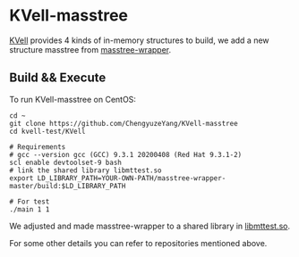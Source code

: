 # KVell-masstree
[KVell](https://github.com/BLepers/KVell) provides 4 kinds of in-memory structures to build, we add a new structure masstree from [masstree-wrapper](https://github.com/wattlebirdaz/masstree-wrapper).

## Build && Execute

To run KVell-masstree on CentOS:

```
cd ~
git clone https://github.com/ChengyuzeYang/KVell-masstree
cd kvell-test/KVell

# Requirements
# gcc --version gcc (GCC) 9.3.1 20200408 (Red Hat 9.3.1-2)
scl enable devtoolset-9 bash 
# link the shared library libmttest.so
export LD_LIBRARY_PATH=YOUR-OWN-PATH/masstree-wrapper-master/build:$LD_LIBRARY_PATH

# For test
./main 1 1
```

We adjusted and made masstree-wrapper to a shared library in [libmttest.so](./masstree-wrapper-master/build/libmttest.so). 

For some other details you can refer to repositories mentioned above.
